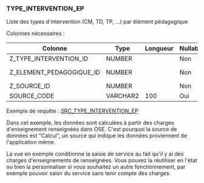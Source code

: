 ### TYPE_INTERVENTION_EP

Liste des types d'intervention (CM, TD, TP, ...) par élément pédagogique

Colonnes nécessaires :

|Colonne                 |Type    |Longueur|Nullable|Commentaire                        |
|------------------------|--------|--------|--------|-----------------------------------|
|Z_TYPE_INTERVENTION_ID  |NUMBER  |        |Non     |==> TYPE_INTERVENTION.CODE         |
|Z_ELEMENT_PEDAGOGIQUE_ID|NUMBER  |        |Non     |==> ELEMENT_PEDAGOGIQUE.SOURCE_CODE|
|Z_SOURCE_ID             |NUMBER  |        |Non     |==> SOURCE.CODE                    |
|SOURCE_CODE             |VARCHAR2|100     |Oui     |                                   |


Exemple de requête :
[SRC_TYPE_INTERVENTION_EP](../Calcul/SRC_TYPE_INTERVENTION_EP.sql)

Dans cet exemple, les données sont calculées à partir des charges d'enseignement renseignées dans OSE.
C'est pourquoi la source de données est "Calcul", un source qui indique les données proviennent de l'application même.

La vue en exemple conditionne la saisie de service au fait qu'il y ai des charges d'enseignements de renseignées.
Vous pouvez la réutiliser en l'état ou bien la personnaliser si vous souhaitez un autre fonctionnement, 
par exemple pouvoir saisir du service sans tenir compte des charges.